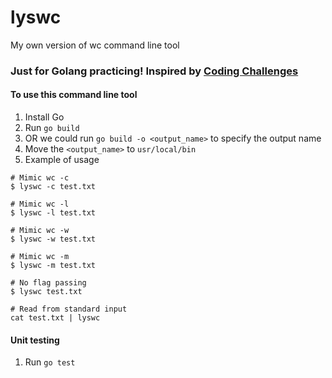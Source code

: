 # lyswc
My own version of wc command line tool

### Just for Golang practicing! Inspired by [Coding Challenges](https://codingchallenges.fyi/challenges/challenge-wc)

#### To use this command line tool
1. Install Go
2. Run `go build`
3. OR we could run `go build -o <output_name>` to specify the output name
4. Move the `<output_name>` to `usr/local/bin`
5. Example of usage
```
# Mimic wc -c
$ lyswc -c test.txt

# Mimic wc -l
$ lyswc -l test.txt

# Mimic wc -w
$ lyswc -w test.txt

# Mimic wc -m
$ lyswc -m test.txt

# No flag passing
$ lyswc test.txt

# Read from standard input
cat test.txt | lyswc
```

#### Unit testing
1. Run `go test`
